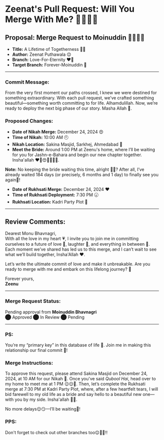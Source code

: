 # Zeenat's Pull Request: Will You Merge With Me? 👰🏻😉💍

## Proposal: Merge Request to Moinuddin 🤵🏻‍♂🙈

- **Title:** A Lifetime of Togetherness 👫🏻
- **Author:** Zeenat Puthawala 😌
- **Branch:** Love-For-Eternity ❤️‍🔥
- **Target Branch:** Forever-Moinuddin 🙈

---

### Commit Message:
From the very first moment our paths crossed, I knew we were destined for something extraordinary. With each pull request, we’ve crafted something beautiful—something worth committing to for life. Alhamdulillah. Now, we’re ready to deploy the next big phase of our story. Masha Allah 🙈.

### Proposed Changes:
- **Date of Nikah Merge:** December 24, 2024 😍
- **Time of Nikah:** 10:00 AM 🕙 
- **Nikah Location:** Sakina Masjid, Sarkhej, Ahmedabad 🕌
- **Meet the Bride:** Around 1:00 PM at Zeenu's home, where I’ll be waiting for you for Jashn-e-Bahara and begin our new chapter together. Insha'allah ❤️‍🔥😍🙈🫠🫠🫠.

**Note:** No keeping the bride waiting this time, alright 🥹😏? After all, I’ve already waited 184 days (or precisely, 6 months and 1 day) to finally see you again🥹!

- **Date of Rukhsati Merge:** December 24, 2024 ❤️ 
- **Time of Rukhsati Deployment:** 7:30 PM 🕢
- **Rukhsati Location:** Kadri Party Plot 🥳 

---

## Review Comments:
Dearest Monu Bhavnagri,  
With all the love in my heart 💗, I invite you to join me in committing ourselves to a future of love 💋, laughter 🥰, and everything in between 🤗. Each moment we’ve shared has led us to this merge, and I can’t wait to see what we’ll build together, Insha'Allah ❤️.

Let’s write the ultimate commit of love and make it unbreakable. Are you ready to merge with me and embark on this lifelong journey? 💖

Forever yours,  
**Zeenu**

---

### Merge Request Status:
Pending approval from **Moinuddin Bhavnagri**  
⬤ Approved ⬤ In Review ⬤ Pending

---

### PS:
You’re my “primary key” in this database of life 🙈. Join me in making this relationship our final commit 💋!

### Merge Instructions:
To approve this request, please attend Sakina Masjid on December 24, 2024, at 10 AM for our Nikah 🫠. Once you've said *Qubool Hai*, head over to my home to meet me at 1 PM 😉😌🙈. Then, let’s complete the Rukhsati merge at 7:30 PM at Kadri Party Plot, where, after a few heartfelt tears, I will bid farewell to my old life as a bride and say hello to a beautiful new one—with you by my side. Insha'allah 🙈🫠.

No more delays😌😏—I’ll be waiting🙈!

### PPS: 
Don't forget to check out other branches too😌🙈🙈!!
